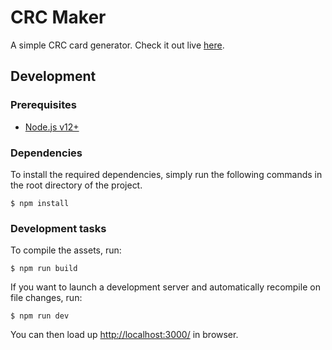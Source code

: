 # CRC Maker

A simple CRC card generator. Check it out live [here](https://echeung.me/crcmaker/).


## Development

### Prerequisites
- [Node.js v12+](https://nodejs.org/)

### Dependencies

To install the required dependencies, simply run the following commands in the root directory of the project.

```shell
$ npm install
```

### Development tasks

To compile the assets, run:

```shell
$ npm run build
```

If you want to launch a development server and automatically recompile on file changes, run:

```shell
$ npm run dev
```

You can then load up <http://localhost:3000/> in browser.
